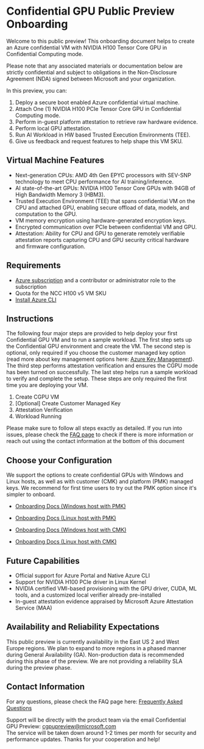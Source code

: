 # Confidential GPU Public Preview Onboarding 

Welcome to this public preview! This onboarding document helps to create an Azure confidential VM with NVIDIA H100 Tensor Core GPU in Confidential Computing mode.  

Please note that any associated materials or documentation below are strictly confidential and subject to obligations in the Non-Disclosure Agreement (NDA) signed between Microsoft and your organization. 

In this preview, you can:
1. Deploy a secure boot enabled Azure confidential virtual machine. 
2. Attach One (1) NVIDIA H100 PCIe Tensor Core GPU in Confidential Computing mode.
3. Perform in-guest platform attestation to retrieve raw hardware evidence.
4. Perform local GPU attestation.
5. Run AI Workload in HW based Trusted Execution Environments (TEE).
6. Give us feedback and request features to help shape this VM SKU. 

## Virtual Machine Features 

- Next-generation CPUs: AMD 4th Gen EPYC processors with SEV-SNP technology to meet CPU performance for AI training/inference.
- AI state-of-the-art GPUs: NVIDIA H100 Tensor Core GPUs with 94GB of High Bandwidth Memory 3 (HBM3).
- Trusted Execution Environment (TEE) that spans confidential VM on the CPU and attached GPU, enabling secure offload of data, models, and computation to the GPU.
- VM memory encryption using hardware-generated encryption keys.
- Encrypted communication over PCIe between confidential VM and GPU.
- Attestation: Ability for CPU and GPU to generate remotely verifiable attestation reports capturing CPU and GPU security critical hardware and firmware configuration. 

## Requirements 

- [Azure subscription](https://learn.microsoft.com/en-us/azure/cost-management-billing/manage/create-subscription) and a contributor or administrator role to the subscription
- Quota for the NCC H100 v5 VM SKU
- [Install Azure CLI](https://learn.microsoft.com/en-us/cli/azure/install-azure-cli)

## Instructions

The following four major steps are provided to help deploy your first Confidential GPU VM and to run a sample workload. The first step sets up the Confidential GPU environment and create the VM. The second step is optional, only required if you choose the customer managed key option (read more about key management options here: [Azure Key Management](https://learn.microsoft.com/en-us/azure/security/fundamentals/key-management)). The third step performs attestation verification and ensures the CGPU mode has been turned on successfully. The last step helps run a sample workload to verify and complete the setup. These steps are only required the first time you are deploying your VM.

1. Create CGPU VM
2. [Optional] Create Customer Managed Key
4. Attestation Verification
5. Workload Running

Please make sure to follow all steps exactly as detailed. If you run into issues, please check the [FAQ page](https://github.com/Azure-Confidential-Computing/PrivatePreview/blob/release-3.0.6/Frequently-Asked-Questions.md) to check if there is more information or reach out using the contact information at the bottom of this document

## Choose your Configuration 

We support the options to create confidential GPUs with Windows and Linux hosts, as well as with customer (CMK) and platform (PMK) managed keys. We recommend for first time users to try out the PMK option since it's simpler to onboard.

- [Onboarding Docs (Windows host with PMK)](Confidential-GPU-H100-Onboarding-(PMK-for-Windows).md)

- [Onboarding Docs (Linux host with PMK)](Confidential-GPU-H100-Onboarding-(PMK-for-Linux).md)

- [Onboarding Docs (Windows host with CMK)](Confidential-GPU-H100-Onboarding-(CMK-for-Windows).md)

- [Onboarding Docs (Linux host with CMK)](Confidential-GPU-H100-Onboarding-(CMK-for-Linux).md)

## Future Capabilities  

- Official support for Azure Portal and Native Azure CLI
- Support for NVIDIA H100 PCIe driver in Linux Kernel
- NVIDIA certified VMI-based provisioning with the GPU driver, CUDA, ML tools, and a customized local verifier already pre-installed
- In-guest attestation evidence appraised by Microsoft Azure Attestation Service (MAA)

## Availability and Reliability Expectations 

This public preview is currently availability in the East US 2 and West Europe regions. We plan to expand to more regions in a phased manner during General Availability (GA).  Non-production data is recommended during this phase of the preview. We are not providing a reliability SLA during the preview phase. 

## Contact Information

For any questions, please check the FAQ page here: [Frequently Asked Questions](https://github.com/Azure-Confidential-Computing/PrivatePreview/blob/release-3.0.6/Frequently-Asked-Questions.md)

Support will be directly with the product team via the email Confidential GPU Preview: cgpupreview@microsoft.com   
The service will be taken down around 1-2 times per month for security and performance updates.
Thanks for your cooperation and help!
